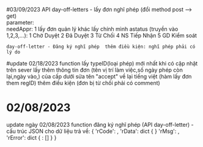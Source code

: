 #03/09/2023
API	day-off-letters - lấy đơn nghĩ phép (đổi method post --> get)				
		parameter:			
               needAppr:	1	lấy đơn quản lý
                           khác	lấy chính mình
               astatus (truyền vào 1,2,3,…):	1	Chờ Duyệt
                                             2	Đã Duyệt
                                             3	Từ Chối
                                             4	NS Tiếp Nhận
                                             5	GD Kiểm soát
					
	day-off-letter - Đăng ký nghĩ phép	thêm điều kiện: nghĩ phép phải có lý do			



#update 02/18/2023 function 
lấy typeID(loại phép) mới nhất khi có cập nhật trên sever
lấy thêm thông tin đơn (tên vị trí làm việc,số ngày phép còn lại,ngày vào,) của cấp dưới
sửa tên "accept" về lại tiếng việt (hàm lấy đơn them regID)
thêm điều kiện (đơn bị từ chối phải có comment)




# 02/08/2023
update ngày 02/08/2023 function đăng ký nghĩ phép (API day-off-letter) - cấu trúc JSON cho dữ liệu trả về:
{
'rCode': <integer value>,
'rData': dict { }
'rMsg': <string value>,
'rError': dict {
   <fieldName>: [<error messager = string vaue>]
   }
}

